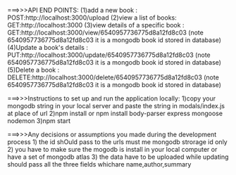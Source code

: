 ===>>>API END POINTS:
        (1)add a new book  :                     POST:http://localhost:3000/upload
        (2)view a list of books:                 GET:http://localhost:3000
        (3)view details of a specific book  :    GET:http://localhost:3000/view/6540957736775d8a12fd8c03        (note 6540957736775d8a12fd8c03 it is a mongodb book id stored in database)
        (4)Update a book's details   :           PUT:http://localhost:3000/update/6540957736775d8a12fd8c03       (note 6540957736775d8a12fd8c03 it is a mongodb book id stored in database)
        (5)Delete a book     :                   DELETE:http://localhost:3000/delete/6540957736775d8a12fd8c03       (note 6540957736775d8a12fd8c03 it is a mongodb book id stored in database)


===>>>Instructions to set up and run the application locally:
        1)copy your mongodb string in your local server and paste the string  in  modals/index.js at place of url
        2)npm install  or npm install  body-parser express mongoose nodemon
        3)npm start

===>>>Any decisions or assumptions you made during the development process
       1) the id shOuld pass to the urls must me mongodb strorage id only
       2) you have to make sure the mogodb is install in your local computer or have a set of mongodb atlas 
       3) the data have to be uploaded while updating should pass all the three fields whichare name,author,summary
